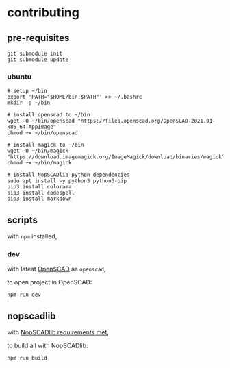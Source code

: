 # contributing

## pre-requisites

```shell
git submodule init
git submodule update
```

### ubuntu

```shell
# setup ~/bin
export 'PATH="$HOME/bin:$PATH"' >> ~/.bashrc
mkdir -p ~/bin

# install openscad to ~/bin
wget -O ~/bin/openscad "https://files.openscad.org/OpenSCAD-2021.01-x86_64.AppImage"
chmod +x ~/bin/openscad

# install magick to ~/bin
wget -O ~/bin/magick "https://download.imagemagick.org/ImageMagick/download/binaries/magick"
chmod +x ~/bin/magick

# install NopSCADlib python dependencies
sudo apt install -y python3 python3-pip
pip3 install colorama
pip3 install codespell
pip3 install markdown
```

## scripts

with `npm` installed,

### dev

with latest [OpenSCAD](https://www.openscad.org/downloads.html) as `openscad`,

to open project in OpenSCAD:

```shell
npm run dev
```

## nopscadlib

with [NopSCADlib requirements met](https://github.com/nophead/NopSCADlib/blob/master/docs/usage.md#requirements),

to build all with NopSCADlib:

```
npm run build
```
